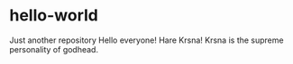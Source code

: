 # hello-world
Just another repository
Hello everyone!
Hare Krsna!
Krsna is the supreme personality of godhead.
